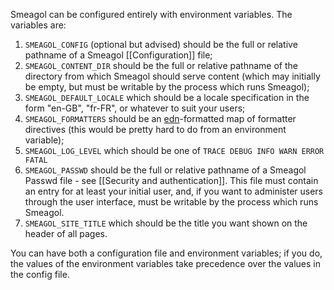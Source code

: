 Smeagol can be configured entirely with environment variables. The variables are:

1. `SMEAGOL_CONFIG` (optional but advised) should be the full or relative pathname of a Smeagol [[Configuration]] file;
2. `SMEAGOL_CONTENT_DIR` should be the full or relative pathname of the directory from which Smeagol should serve content (which may initially be empty, but must be writable by the process which runs Smeagol);
3. `SMEAGOL_DEFAULT_LOCALE` which should be a locale specification in the form "en-GB", "fr-FR", or whatever to suit your users;
4. `SMEAGOL_FORMATTERS` should be an [edn](https://github.com/edn-format/edn)-formatted map of formatter directives (this would be pretty hard to do from an environment variable);
5. `SMEAGOL_LOG_LEVEL` which should be one of `TRACE DEBUG INFO WARN ERROR FATAL`
6. `SMEAGOL_PASSWD` should be the full or relative pathname of a Smeagol Passwd file - see [[Security and authentication]]. This file must contain an entry for at least your initial user, and, if you want to administer users through the user interface, must be writable by the process which runs Smeagol.
7. `SMEAGOL_SITE_TITLE` which should be the title you want shown on the header of all pages.

You can have both a configuration file and environment variables; if you do, the values of the environment variables take precedence over the values in the config file.
